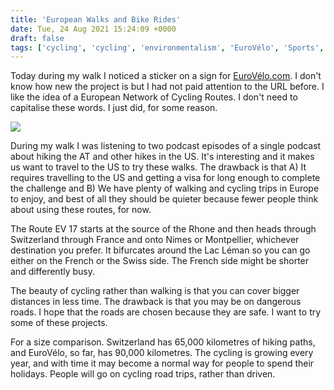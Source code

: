 ```yaml
---
title: 'European Walks and Bike Rides'
date: Tue, 24 Aug 2021 15:24:09 +0000
draft: false
tags: ['cycling', 'cycling', 'environmentalism', 'EuroVélo', 'Sports', 'switzerland', 'travel', 'walking']
---
```


Today during my walk I noticed a sticker on a sign for [EuroVélo.com](https://en.eurovelo.com/). I don't know how new the project is but I had not paid attention to the URL before. I like the idea of a European Network of Cycling Routes. I don't need to capitalise these words. I just did, for some reason.

[![](https://www.main-vision.com/richard/blog/wp-content/uploads/2021/08/img_7397-1024x768.jpg)](https://www.main-vision.com/richard/blog/wp-content/uploads/2021/08/img_7397-scaled.jpg)

During my walk I was listening to two podcast episodes of a single podcast about hiking the AT and other hikes in the US. It's interesting and it makes us want to travel to the US to try these walks. The drawback is that A) It requires travelling to the US and getting a visa for long enough to complete the challenge and B) We have plenty of walking and cycling trips in Europe to enjoy, and best of all they should be quieter because fewer people think about using these routes, for now.

The Route EV 17 starts at the source of the Rhone and then heads through Switzerland through France and onto Nimes or Montpellier, whichever destination you prefer. It bifurcates around the Lac Léman so you can go either on the French or the Swiss side. The French side might be shorter and differently busy.

The beauty of cycling rather than walking is that you can cover bigger distances in less time. The drawback is that you may be on dangerous roads. I hope that the roads are chosen because they are safe. I want to try some of these projects.

For a size comparison. Switzerland has 65,000 kilometres of hiking paths, and EuroVélo, so far, has 90,000 kilometres. The cycling is growing every year, and with time it may become a normal way for people to spend their holidays. People will go on cycling road trips, rather than driven.